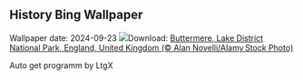## History Bing Wallpaper
Wallpaper date: 2024-09-23
![](https://www.bing.com/th?id=OHR.AutumnCumbria_EN-CA9786205803_UHD.jpg&w=1000)Download: [Buttermere, Lake District National Park, England, United Kingdom (© Alan Novelli/Alamy Stock Photo)](https://www.bing.com/th?id=OHR.AutumnCumbria_EN-CA9786205803_UHD.jpg)

Auto get programm by LtgX
